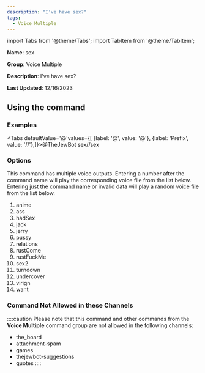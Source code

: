 ```yaml
---
description: "I've have sex?"
tags:
  - Voice Multiple
---
```

import Tabs from '@theme/Tabs';
import TabItem from '@theme/TabItem';

**Name**: sex

**Group**: Voice Multiple

**Description**: I've have sex?

**Last Updated**: 12/16/2023

## Using the command

### Examples
<Tabs defaultValue='@'values={[ {label: '@', value: '@'}, {label: 'Prefix', value: '//'},]}><TabItem value='@'>@TheJewBot sex</TabItem><TabItem value='//'>//sex</TabItem></Tabs>

### Options

This command has multiple voice outputs. Entering a number after the command name will play the corresponding voice file from the list below. Entering just the command name or invalid data will play a random voice file from the list below.

 1. anime
 1. ass
 1. hadSex
 1. jack
 1. jerry
 1. pussy
 1. relations
 1. rustCome
 1. rustFuckMe
 1. sex2
 1. turndown
 1. undercover
 1. virign
 1. want

### Command Not Allowed in these Channels
::::caution Please note that this command and other commands from the **Voice Multiple** command group are not allowed in the following channels:
- the_board
- attachment-spam
- games
- thejewbot-suggestions
- quotes
::::